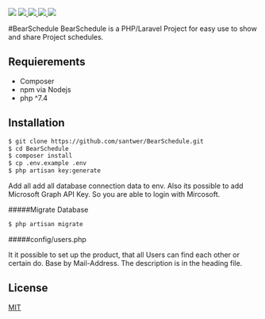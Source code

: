 <p>
<img src="https://img.shields.io/badge/php-%5E7.4-blue?logo=php" >
<a href="https://bulma.io">
<img src="https://img.shields.io/badge/Laravel-%5E8.1.0-blue?logo=laravel" >
<img src="https://img.shields.io/badge/Vue.js-%5E2.6.11-blue?logo=vue.js" >
<img src="https://img.shields.io/badge/buefy-%5E0.8.19-blue?logo=buefy" >
<img src="https://img.shields.io/badge/bulma-%5E0.8.2-blue?logo=bulma" >
</a>


</p>

#BearSchedule
BearSchedule is a PHP/Laravel Project for easy use to show and share Project schedules.

## Requierements
 - Composer
 - npm via Nodejs
 - php ^7.4

## Installation

```sh
$ git clone https://github.com/santwer/BearSchedule.git
$ cd BearSchedule
$ composer install
$ cp .env.example .env
$ php artisan key:generate
```

Add all add all database connection data to env. Also its possible to add Microsoft Graph API Key.
So you are able to login with Mircosoft.

#####Migrate Database
```sh
$ php artisan migrate
```

#####config/users.php

It it possible to set up the product, that all Users can find each other or certain do. Base by Mail-Address.
The description is in the heading file.

## License
[MIT](https://choosealicense.com/licenses/mit/)
